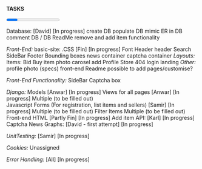 **TASKS**

<task name> <person assigned> <progress>

Database: [David] [In progress]
create DB
populate DB
mimic ER in DB
comment DB / DB ReadMe
remove and add item functionality

*Front-End:*
basic-site: .CSS [Fin] [In progress]
	Font
	Header
		header Search
	SideBar
	Footer
	Bounding boxes
	news container
	captcha container
*Layouts:*
	Items:
		Bid
		Buy
		item photo carosel
		add	
	Profile
	Store
	404
	login
	landing
*Other:*
	profile photo (specs)
	front-end Readme
	possible to add pages/customise?

*Front-End Functionality:*
	SideBar
	Captcha box

*Django:*
	Models [Anwar] [In progress]
	Views for all pages [Anwar] [In progress]
		Multiple (to be filled out)		
	Javascript
	Forms (For registration, list items and sellers) [Samir] [In progress]
		Multiple (to be filled out)
	Filter Items
		Multiple (to be filled out)
	Front-end HTML [Partly Fin] [In progress]
	Add item
	API: [Karl] [In progress]
		Captcha
		News
	Graphs: [David - first attempt] [In progress]

*UnitTesting:* [Samir] [In progress]

*Cookies:*
	Unassigned

*Error Handling:*
	[All] [In progress]
